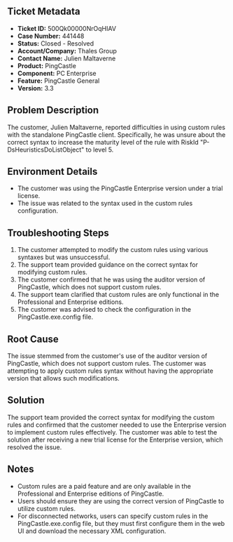 ## Ticket Metadata
- **Ticket ID:** 500Qk00000NrOqHIAV
- **Case Number:** 441448
- **Status:** Closed - Resolved
- **Account/Company:** Thales Group
- **Contact Name:** Julien Maltaverne
- **Product:** PingCastle
- **Component:** PC Enterprise
- **Feature:** PingCastle General
- **Version:** 3.3

## Problem Description
The customer, Julien Maltaverne, reported difficulties in using custom rules with the standalone PingCastle client. Specifically, he was unsure about the correct syntax to increase the maturity level of the rule with RiskId "P-DsHeuristicsDoListObject" to level 5.

## Environment Details
- The customer was using the PingCastle Enterprise version under a trial license.
- The issue was related to the syntax used in the custom rules configuration.

## Troubleshooting Steps
1. The customer attempted to modify the custom rules using various syntaxes but was unsuccessful.
2. The support team provided guidance on the correct syntax for modifying custom rules.
3. The customer confirmed that he was using the auditor version of PingCastle, which does not support custom rules.
4. The support team clarified that custom rules are only functional in the Professional and Enterprise editions.
5. The customer was advised to check the configuration in the PingCastle.exe.config file.

## Root Cause
The issue stemmed from the customer's use of the auditor version of PingCastle, which does not support custom rules. The customer was attempting to apply custom rules syntax without having the appropriate version that allows such modifications.

## Solution
The support team provided the correct syntax for modifying the custom rules and confirmed that the customer needed to use the Enterprise version to implement custom rules effectively. The customer was able to test the solution after receiving a new trial license for the Enterprise version, which resolved the issue.

## Notes
- Custom rules are a paid feature and are only available in the Professional and Enterprise editions of PingCastle.
- Users should ensure they are using the correct version of PingCastle to utilize custom rules.
- For disconnected networks, users can specify custom rules in the PingCastle.exe.config file, but they must first configure them in the web UI and download the necessary XML configuration.